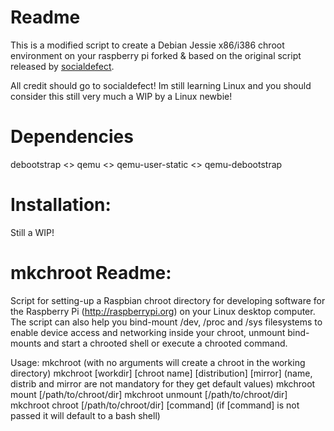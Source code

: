 Readme
================

This is a modified script to create a Debian Jessie x86/i386 chroot environment on your raspberry pi forked & based on the original script released by [socialdefect](https://github.com/socialdefect/mkraspbian-chroot). 


All credit should go to socialdefect! Im still learning Linux and you should consider this still very much a WIP by a Linux newbie! 

Dependencies
=================

debootstrap <> qemu <> qemu-user-static <> qemu-debootstrap

Installation:
=================

Still a WIP!





mkchroot Readme:
==================================

Script for setting-up a Raspbian chroot directory for developing software for the Raspberry Pi
(http://raspberrypi.org) on your Linux desktop computer.
The script can also help you bind-mount /dev, /proc and /sys filesystems to enable device
access and networking inside your chroot, unmount bind-mounts and start a chrooted shell or
execute a chrooted command.

Usage:
       mkchroot
                (with no arguments will create a chroot in the working directory)
       mkchroot [workdir] [chroot name] [distribution] [mirror]
                (name, distrib and mirror are not mandatory for they get default values)
       mkchroot mount [/path/to/chroot/dir]
       mkchroot unmount [/path/to/chroot/dir]
       mkchroot chroot [/path/to/chroot/dir] [command]
                (if [command] is not passed it will default to a bash shell)

Examples:
    When you run mkchroot without any arguments a raspbian wheezy
    chroot will be created in your current directory ($PWD). The chroot
    directory will be named 'chroot-debian-i386'.
    If this directory exists you can choose to overwrite or auto-rename it.

    Create a new raspbian wheezy chroot in directory: /home/username/raspi
        named: jessie-i386

                mkchroot /home/username/raspi jessie-i386 jessie

    Create a

#
mkraspbian-chroot Original Readme:
======

Script for setting-up a Raspbian chroot directory for developing software for the Raspberry Pi 
(http://raspberrypi.org) on your Linux desktop computer.  
The script can also help you bind-mount /dev, /proc and /sys filesystems to enable device 
access and networking inside your chroot, unmount bind-mounts and start a chrooted shell or 
execute a chrooted command.

Usage:
       mkraspbian-chroot
		(with no arguments will create a chroot in the working directory)
       mkraspbian-chroot [workdir] [chroot name] [distribution] [mirror]
		(name, distrib and mirror are not mandatory for they get default values)
       mkraspbian-chroot mount [/path/to/chroot/dir]
       mkraspbian-chroot unmount [/path/to/chroot/dir]
       mkraspbian-chroot chroot [/path/to/chroot/dir] [command] 
		(if [command] is not passed it will default to a bash shell)

Examples:
    When you run mkraspbian-chroot without any arguments a raspbian wheezy
    chroot will be created in your current directory ($PWD). The chroot
    directory will be named 'chroot-raspbian-armhf'.
    If this directory exists you can choose to overwrite or auto-rename it.

    Create a new raspbian wheezy chroot in directory: /home/username/raspi 
	named: wheezy-armhf

		mkraspbian-chroot /home/username/raspi wheezy-armhf wheezy

    Create a
======
